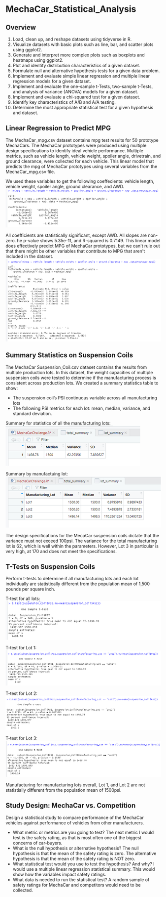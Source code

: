 # MechaCar_Statistical_Analysis

## Overview
1. Load, clean up, and reshape datasets using tidyverse in R.
2. Visualize datasets with basic plots such as line, bar, and scatter plots using ggplot2.
3. Generate and interpret more complex plots such as boxplots and heatmaps using ggplot2.
4. Plot and identify distribution characteristics of a given dataset.
5. Formulate null and alternative hypothesis tests for a given data problem.
6. Implement and evaluate simple linear regression and multiple linear regression models for a given dataset.
7. Implement and evaluate the one-sample t-Tests, two-sample t-Tests, and analysis of variance (ANOVA) models for a given dataset.
8. Implement and evaluate a chi-squared test for a given dataset.
9. Identify key characteristics of A/B and A/A testing.
10. Determine the most appropriate statistical test for a given hypothesis and dataset.

## Linear Regression to Predict MPG
The MechaCar_mpg.csv dataset contains mpg test results for 50 prototype MechaCars. The MechaCar prototypes were produced using multiple design specifications to identify ideal vehicle performance. Multiple metrics, such as vehicle length, vehicle weight, spoiler angle, drivetrain, and ground clearance, were collected for each vehicle. This linear model that predicts the mpg of MechaCar prototypes using several variables from the MechaCar_mpg.csv file. 

We used these variables to get the following coeffecients: vehicle length, vehicle weight, spoiler angle, ground clearance, and AWD. 
![pic1](https://github.com/charlagarcia/MechaCar_Statistical_Analysis/blob/main/resources/Screenshot%20(79).png)

All coefficients are statistically significant, except AWD.  All slopes are non-zero. he p-value shows 5.35e-11, and R-squared is 0.7149. This linear model does effectively predict MPG of MechaCar prototypes, but we can't rule out that there might be other variables that contribute to MPG that aren't included in the dataset.
![pic2](https://github.com/charlagarcia/MechaCar_Statistical_Analysis/blob/main/resources/Screenshot%20(80).png)

## Summary Statistics on Suspension Coils
The MechaCar Suspension_Coil.csv dataset contains the results from multiple production lots. In this dataset, the weight capacities of multiple suspension coils were tested to determine if the manufacturing process is consistent across production lots. We created a summary statistics table to show:
  - The suspension coil’s PSI continuous variable across all manufacturing lots
  - The following PSI metrics for each lot: mean, median, variance, and standard deviation.

Summary for statistics of all the manufacturing lots:
![total_sum](https://github.com/charlagarcia/MechaCar_Statistical_Analysis/blob/main/resources/total%20summary.png)

Summary by manufactuing lot:
![lot_sum](https://github.com/charlagarcia/MechaCar_Statistical_Analysis/blob/main/resources/lot%20summary.png)

The design specifications for the MecaCar suspension coils dictate that the variance must not exceed 100psi.  The variance for the total manufacturing lot is 62, which is well within the parameters.  However, Lot 3 in particular is very high, at 170 and does not meet the specifications.


## T-Tests on Suspension Coils
Perform t-tests to determine if all manufacturing lots and each lot individually are statistically different from the population mean of 1,500 pounds per square inch.

T-test for all lots:
![all](https://github.com/charlagarcia/MechaCar_Statistical_Analysis/blob/main/resources/ttest%20all.png)

T-test for Lot 1:
![lot1](https://github.com/charlagarcia/MechaCar_Statistical_Analysis/blob/main/resources/ttest%20lot%201.png)

T-test for Lot 2:
![lot2](https://github.com/charlagarcia/MechaCar_Statistical_Analysis/blob/main/resources/ttest%20lot%202.png)

T-test for Lot 3:
![lot3](https://github.com/charlagarcia/MechaCar_Statistical_Analysis/blob/main/resources/ttest%20lot%203.png)

Manufacturing for manufacturing lots overall, Lot 1, and Lot 2 are not statistially different from the population mean of 1500psi.

## Study Design: MechaCar vs. Competition
Design a statistical study to compare performance of the MechaCar vehicles against performance of vehicles from other manufacturers.

- What metric or metrics are you going to test?
    The next metric I would test is the safety rating, as that is most often one of the biggest concerns of car-buyers.
- What is the null hypothesis or alternative hypothesis?
    The null hypothesis is that the mean of the safety rating is zero.  The alternative hypothesis is that the mean of the safety rating is NOT zero.
- What statistical test would you use to test the hypothesis? And why?
    I would use a multiple linear regression statistical summary.  This would show how the variables impact safety ratings.
- What data is needed to run the statistical test?
    A random sample of safety ratings for MechaCar and competitors would need to be collected.
